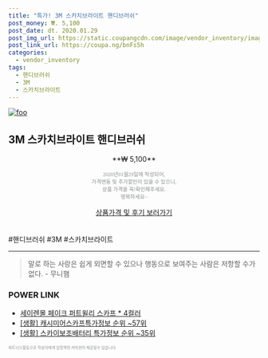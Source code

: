 ```yaml
--- 
title: "특가! 3M 스카치브라이트 핸디브러쉬" 
post_money: ₩. 5,100 
post_date: dt. 2020.01.29 
post_img_url: https://static.coupangcdn.com/image/vendor_inventory/images/2018/02/20/11/1/a6af276b-c5b1-4b2d-81f1-8827bb155a85.jpg 
post_link_url: https://coupa.ng/bnFs5h 
categories: 
  - vendor_inventory 
tags: 
  - 핸디브러쉬 
  - 3M 
  - 스카치브라이트 
--- 
```

[![foo](https://static.coupangcdn.com/image/vendor_inventory/images/2018/02/20/11/1/a6af276b-c5b1-4b2d-81f1-8827bb155a85.jpg)](https://coupa.ng/bnFs5h) 

## 3M 스카치브라이트 핸디브러쉬 
<p style="text-align: center;">**₩ 5,100**</p> 
<p style="text-align: center;"><span style="color: #898c8f; font-family: Georgia,Times,serif; font-size: 0.75em;">2020년01월29일에 작성되어, <br>가격변동 및 추가할인이 있을 수 있으니,<br> 상품 가격을 꼭!확인해주세요.<br>행복하세요~</span> 
</p>	 
<div markdown="0" style="text-align: center;"><a href="https://coupa.ng/bnFs5h" class="btn btn--success">상품가격 및 후기 보러가기</a></div> 
<br><br> 
  #핸디브러쉬 #3M #스카치브라이트 
<hr> 

> 말로 하는 사랑은 쉽게 외면할 수 있으나 행동으로 보여주는 사람은 저항할 수가 없다. - 무니햄 


### POWER LINK

* <a href="https://blog.naver.com/sakai111/221784321842" target="_blank">세이렌몰 페이크 퍼트윌리 스카프 * 4컬러</a>
* <a href="https://blog.naver.com/fasyy4321/221770812089" target="_blank"> [생활] 캐시미어스카프특가정보 순위 ~57위</a>
* <a href="https://blog.naver.com/sakai111/221781588247" target="_blank"> [생활] 스카이보조배터리 특가정보 순위 ~35위</a>

<span style="color: #898c8f; font-family: Georgia,Times,serif; font-size: 0.55em;">파트너스활동으로 작성자에게 일정액의 커미션이 제공될수 있습니다.</span> 
